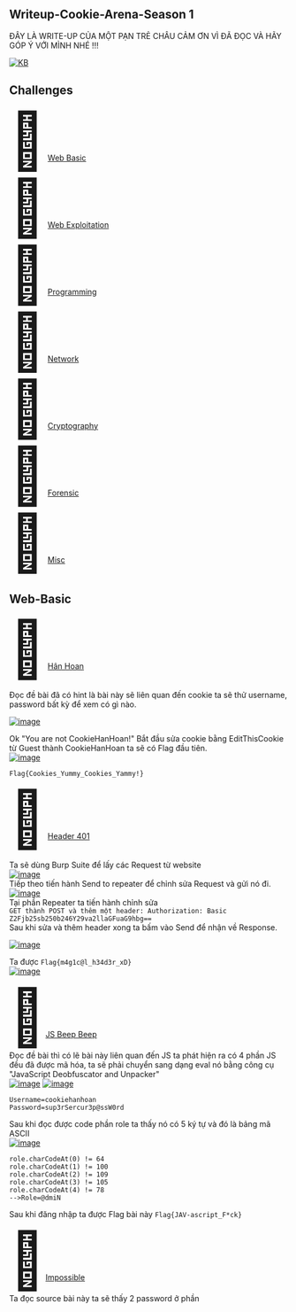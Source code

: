 ## Writeup-Cookie-Arena-Season 1

ĐÂY LÀ WRITE-UP CỦA MỘT PẠN TRẺ CHÂU CẢM ƠN VÌ ĐÃ ĐỌC VÀ HÃY GÓP Ý VỚI MÌNH NHÉ !!!


<a href="https://ibb.co/bFTLP9T"><img src="https://i.ibb.co/gdNw3KN/KB.jpg" alt="KB" border="0"></a>

## Challenges
<span style='font-size:100px;'>&#128020;</span> [Web Basic](https://github.com/chkhanh/Writeup-Cookie-Arena-Season-1#Web-Basic)  
<span style='font-size:100px;'>&#128020;</span> [Web Exploitation ](https://github.com/chkhanh/Writeup-Cookie-Arena-Season-1#Web-Exploitation)  
<span style='font-size:100px;'>&#128020;</span> [Programming ](https://github.com/chkhanh/Writeup-Cookie-Arena-Season-1#Programming)  
<span style='font-size:100px;'>&#128020;</span> [Network ](https://github.com/chkhanh/Writeup-Cookie-Arena-Season-1#Network)  
<span style='font-size:100px;'>&#128020;</span> [Cryptography](https://github.com/chkhanh/Writeup-Cookie-Arena-Season-1#Cryptography)  
<span style='font-size:100px;'>&#128020;</span> [Forensic](https://github.com/chkhanh/Writeup-Cookie-Arena-Season-1#Forensic)  
<span style='font-size:100px;'>&#128020;</span> [Misc](https://github.com/chkhanh/Writeup-Cookie-Arena-Season-1#Misc)  
## Web-Basic
<span style='font-size:100px;'>&#128020;</span> [Hân Hoan](http://chal5.web.letspentest.org/)
  
  Đọc đề bài đã có hint là bài này sẽ liên quan đến cookie ta sẽ thử username, password bất kỳ để xem có gì nào.
  
  <a href="https://ibb.co/RYWwZgW"><img src="https://i.ibb.co/RYWwZgW/image.png" alt="image" border="0"></a>
  
  Ok "You are not CookieHanHoan!" Bắt đầu sửa cookie bằng EditThisCookie từ Guest thành CookieHanHoan ta sẽ có Flag đầu tiên.  
<a href="https://ibb.co/kmMPB3L"><img src="https://i.ibb.co/kmMPB3L/image.png" alt="image" border="0"></a> 

```Flag{Cookies_Yummy_Cookies_Yammy!}```       
 
 <span style='font-size:100px;'>&#128020;</span> [Header 401](http://chal3.web.letspentest.org/)     
 
 Ta sẽ dùng Burp Suite để lấy các Request từ website  
  <a href="https://ibb.co/3krk86w"><img src="https://i.ibb.co/3krk86w/image.png" alt="image" border="0"></a>  
 Tiếp theo tiến hành Send to repeater để chỉnh sửa Request và gửi nó đi.  
 <a href="https://ibb.co/VwqqWK1"><img src="https://i.ibb.co/VwqqWK1/image.png" alt="image" border="0"></a>  
 Tại phần Repeater ta tiến hành chỉnh sửa  
     ```GET thành POST và thêm một header: Authorization: Basic Z2Fjb25sb250b246Y29va2llaGFuaG9hbg==```   
 Sau khi sửa và thêm header xong ta bấm vào Send để nhận về Response.
 
 <a href="https://ibb.co/zmJdY6K"><img src="https://i.ibb.co/zmJdY6K/image.png" alt="image" border="0"></a>
 
 Ta được ```Flag{m4g1c@l_h34d3r_xD}```   
  <a href="https://ibb.co/FHgssS5"><img src="https://i.ibb.co/FHgssS5/image.png" alt="image" border="0"></a> 
 
 <span style='font-size:100px;'>&#128020;</span>[JS Beep Beep](http://chal4.web.letspentest.org/)  
 Đọc đề bài thì có lẽ bài này liên quan đến JS ta phát hiện ra có 4 phần JS đều đã được mã hóa, ta sẽ phải chuyển sang dạng eval nó bằng công cụ "JavaScript Deobfuscator and Unpacker"  
 <a href="https://ibb.co/682jFMm"><img src="https://i.ibb.co/682jFMm/image.png" alt="image" border="0"></a>
<a href="https://ibb.co/FKv0G4F"><img src="https://i.ibb.co/FKv0G4F/image.png" alt="image" border="0"></a>  
```
Username=cookiehanhoan
Password=sup3rSercur3p@ssW0rd
```
 Sau khi đọc được code phần role ta thấy nó có 5 ký tự và đó là bảng mã ASCII  
 <a href="https://ibb.co/GQyPprF"><img src="https://i.ibb.co/GQyPprF/image.png" alt="image" border="0"></a>  
 ```
 role.charCodeAt(0) != 64
 role.charCodeAt(1) != 100
 role.charCodeAt(2) != 109
 role.charCodeAt(3) != 105
 role.charCodeAt(4) != 78
 -->Role=@dmiN
 ```
 Sau khi đăng nhập ta được Flag bài này ```Flag{JAV-ascript_F*ck} ```  
 
 
 <span style='font-size:100px;'>&#128020;</span>[Impossible](http://chal7.web.letspentest.org/)  
  Ta đọc source bài này ta sẽ thấy 2 password ở phần <script>.  
    
  ```<script>
function checkPass()
{
	var password = document.getElementById('password').value;
	if (btoa(password.replace("cookiehanhoan", "")) == "Y29va2llaGFuaG9hbg==") {
		window.setTimeout(function() {
			window.location.assign('check.php?password=' + password);
		}, 500);
	}
}
</script>
```
    
  Sau khi decrypt đoạn mã base64 ta được thêm 1 password là "cookiehanhoan" và suy từ phần script trên ta được password hoàn chỉnh là  
  ```ccookiehanhoanookiehanhoan```  
  Nhập vào và lấy Flag nào!  
     ```Flag{Javascript_is_not_safe???}```  
  
  <span style='font-size:100px;'>&#128020;</span>
